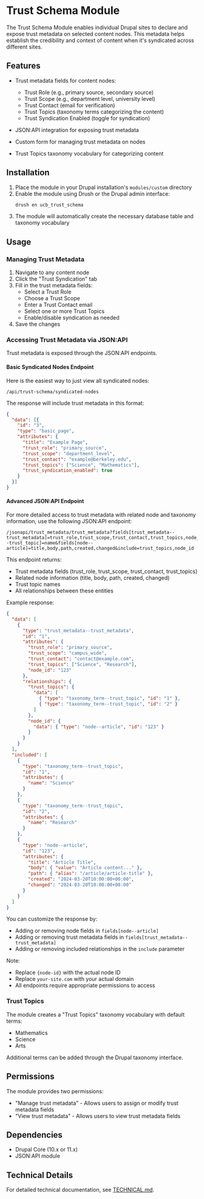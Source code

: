 # Trust Schema Module

The Trust Schema Module enables individual Drupal sites to declare and expose trust metadata on selected content nodes. This metadata helps establish the credibility and context of content when it's syndicated across different sites.

## Features

- Trust metadata fields for content nodes:
  - Trust Role (e.g., primary source, secondary source)
  - Trust Scope (e.g., department level, university level)
  - Trust Contact (email for verification)
  - Trust Topics (taxonomy terms categorizing the content)
  - Trust Syndication Enabled (toggle for syndication)

- JSON:API integration for exposing trust metadata
- Custom form for managing trust metadata on nodes
- Trust Topics taxonomy vocabulary for categorizing content

## Installation

1. Place the module in your Drupal installation's `modules/custom` directory
2. Enable the module using Drush or the Drupal admin interface:
   ```bash
   drush en ucb_trust_schema
   ```
3. The module will automatically create the necessary database table and taxonomy vocabulary

## Usage

### Managing Trust Metadata

1. Navigate to any content node
2. Click the "Trust Syndication" tab
3. Fill in the trust metadata fields:
   - Select a Trust Role
   - Choose a Trust Scope
   - Enter a Trust Contact email
   - Select one or more Trust Topics
   - Enable/disable syndication as needed
4. Save the changes

### Accessing Trust Metadata via JSON:API

Trust metadata is exposed through the JSON:API endpoints. 

#### Basic Syndicated Nodes Endpoint

Here is the easiest way to just view all syndicated nodes:

`/api/trust-schema/syndicated-nodes`

The response will include trust metadata in this format:
```json
{
  "data": [{
    "id": "3",
    "type": "basic_page",
    "attributes": {
      "title": "Example Page",
      "trust_role": "primary_source",
      "trust_scope": "department_level",
      "trust_contact": "example@berkeley.edu",
      "trust_topics": ["Science", "Mathematics"],
      "trust_syndication_enabled": true
    }
  }]
}
```

#### Advanced JSON:API Endpoint

For more detailed access to trust metadata with related node and taxonomy information, use the following JSON:API endpoint:

```
/jsonapi/trust_metadata/trust_metadata?fields[trust_metadata--trust_metadata]=trust_role,trust_scope,trust_contact,trust_topics,node_id&fields[taxonomy_term--trust_topic]=name&fields[node--article]=title,body,path,created,changed&include=trust_topics,node_id
```

This endpoint returns:
- Trust metadata fields (trust_role, trust_scope, trust_contact, trust_topics)
- Related node information (title, body, path, created, changed)
- Trust topic names
- All relationships between these entities

Example response:
```json
{
  "data": [
    {
      "type": "trust_metadata--trust_metadata",
      "id": "1",
      "attributes": {
        "trust_role": "primary_source",
        "trust_scope": "campus_wide",
        "trust_contact": "contact@example.com",
        "trust_topics": ["Science", "Research"],
        "node_id": "123"
      },
      "relationships": {
        "trust_topics": {
          "data": [
            { "type": "taxonomy_term--trust_topic", "id": "1" },
            { "type": "taxonomy_term--trust_topic", "id": "2" }
          ]
        },
        "node_id": {
          "data": { "type": "node--article", "id": "123" }
        }
      }
    }
  ],
  "included": [
    {
      "type": "taxonomy_term--trust_topic",
      "id": "1",
      "attributes": {
        "name": "Science"
      }
    },
    {
      "type": "taxonomy_term--trust_topic",
      "id": "2",
      "attributes": {
        "name": "Research"
      }
    },
    {
      "type": "node--article",
      "id": "123",
      "attributes": {
        "title": "Article Title",
        "body": { "value": "Article content..." },
        "path": { "alias": "/article/article-title" },
        "created": "2024-03-20T10:00:00+00:00",
        "changed": "2024-03-20T10:00:00+00:00"
      }
    }
  ]
}
```

You can customize the response by:
- Adding or removing node fields in `fields[node--article]`
- Adding or removing trust metadata fields in `fields[trust_metadata--trust_metadata]`
- Adding or removing included relationships in the `include` parameter

Note: 
- Replace `{node-id}` with the actual node ID
- Replace `your-site.com` with your actual domain
- All endpoints require appropriate permissions to access

### Trust Topics

The module creates a "Trust Topics" taxonomy vocabulary with default terms:
- Mathematics
- Science
- Arts

Additional terms can be added through the Drupal taxonomy interface.

## Permissions

The module provides two permissions:
- "Manage trust metadata" - Allows users to assign or modify trust metadata fields
- "View trust metadata" - Allows users to view trust metadata fields

## Dependencies

- Drupal Core (10.x or 11.x)
- JSON:API module

## Technical Details

For detailed technical documentation, see [TECHNICAL.md](TECHNICAL.md). 
